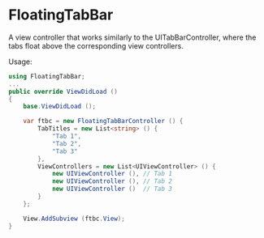 FloatingTabBar
========================

A view controller that works similarly to the UITabBarController, where the tabs float above the corresponding view controllers.

Usage:

```c#
using FloatingTabBar;
...
public override ViewDidLoad ()
{
    base.ViewDidLoad ();

    var ftbc = new FloatingTabBarController () {
        TabTitles = new List<string> () {
            "Tab 1",
            "Tab 2",
            "Tab 3"
        },
        ViewControllers = new List<UIViewController> () {
            new UIViewController (), // Tab 1
            new UIViewController (), // Tab 2
            new UIViewController ()  // Tab 3
        }
    };

    View.AddSubview (ftbc.View);
}
```
